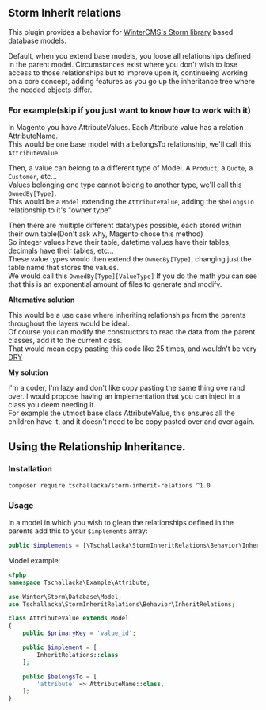 ## Storm Inherit relations

This plugin provides a behavior for [WinterCMS's Storm library](https://github.com/wintercms/storm) based database models.

Default, when you extend base models, you loose all relationships defined in the
parent model. Circumstances exist where you don't wish to lose access to those relationships
but to improve upon it, continueing working on a core concept, adding features
as you go up the inheritance tree where the needed objects differ.

### For example(skip if you just want to know how to work with it)

In Magento you have AttributeValues. Each Attribute value has 
a relation AttributeName.  
This would be one base model with a belongsTo relationship, 
we'll call this `AttributeValue`.

Then, a value can belong to a different type of Model. A `Product`, a `Quote`, 
a `Customer`, etc...   
Values belonging one type cannot belong to another type, 
we'll call this `OwnedBy[Type]`.  
This would be a `Model` extending the `AttributeValue`, 
adding the `$belongsTo` relationship to it's "owner type"

Then there are multiple different datatypes possible, each stored within 
their own table(Don't ask why, Magento chose this method)  
So integer values have their table, datetime values have their tables, 
decimals have their tables, etc...  
These value types would then extend the `OwnedBy[Type]`, changing just the 
table name that stores the values.  
We would call this `OwnedBy[Type][ValueType]`
If you do the math you can see that this is an exponential amount of files
to generate and modify.

**Alternative solution**

This would be a use case where inheriting relationships from the parents 
throughout the layers would be ideal.  
Of course you can modify the constructors to read the data from the parent 
classes, add it to the current class.  
That would mean copy pasting this code like 25 times, 
and wouldn't be very [DRY](https://en.wikipedia.org/wiki/Don%27t_repeat_yourself)

**My solution**

I'm a coder, I'm lazy and don't like copy pasting the same thing ove rand over.
I would propose having an implementation that you can inject in a class you deem needing it.   
For example the utmost base class AttributeValue, this ensures all 
the children have it, and it doesn't need to be copy pasted over and 
over again.

## Using the Relationship Inheritance.

### Installation

```shell
composer require tschallacka/storm-inherit-relations ^1.0
```

### Usage

In a model in which you wish to glean the relationships defined in 
the parents add this to your `$implements` array:

```php
public $implements = [\Tschallacka\StormInheritRelations\Behavior\InheritRelations];
```

Model example:

```php
<?php
namespace Tschallacka\Example\Attribute;

use Winter\Storm\Database\Model;
use Tschallacka\StormInheritRelations\Behavior\InheritRelations;

class AttributeValue extends Model
{
    public $primaryKey = 'value_id';

    public $implement = [
        InheritRelations::class
    ];

    public $belongsTo = [
        'attribute' => AttributeName::class,
    ];
}
```